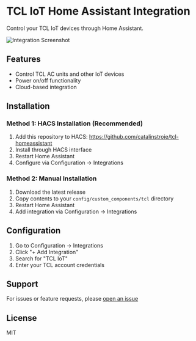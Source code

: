 # TCL IoT Home Assistant Integration

Control your TCL IoT devices through Home Assistant.

![Integration Screenshot](https://github.com/catalinstroie/tcl-homeassistant/raw/main/images/screenshot.png)

## Features
- Control TCL AC units and other IoT devices
- Power on/off functionality
- Cloud-based integration

## Installation

### Method 1: HACS Installation (Recommended)
1. Add this repository to HACS: https://github.com/catalinstroie/tcl-homeassistant
2. Install through HACS interface
3. Restart Home Assistant
4. Configure via Configuration -> Integrations

### Method 2: Manual Installation
1. Download the latest release
2. Copy contents to your `config/custom_components/tcl` directory
3. Restart Home Assistant
4. Add integration via Configuration -> Integrations

## Configuration
1. Go to Configuration -> Integrations
2. Click "+ Add Integration"
3. Search for "TCL IoT"
4. Enter your TCL account credentials

## Support
For issues or feature requests, please [open an issue](https://github.com/catalinstroie/tcl-homeassistant/issues)

## License
MIT
